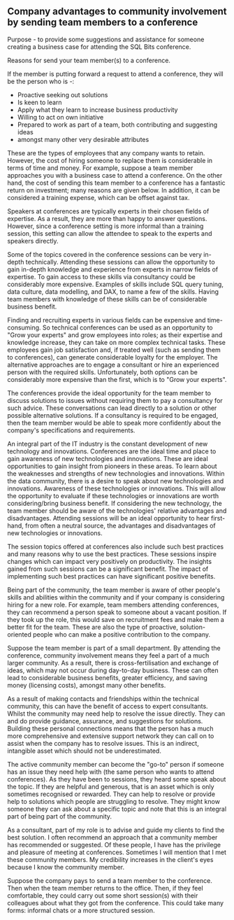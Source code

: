 
## Company advantages to community involvement by sending team members to a conference

Purpose - to provide some suggestions and assistance for someone creating a business case for attending the SQL Bits conference.

Reasons for send your team member(s) to a conference.

If the member is putting forward a request to attend a conference, they will be the person who is -:

 - Proactive seeking out solutions
 -   Is keen to learn
 -   Apply what they learn to increase business productivity
 -   Willing to act on own initiative
 -   Prepared to work as part of a team, both contributing and suggesting ideas
 -   amongst many other very desirable attributes

These are the types of employees that any company wants to retain. However, the cost of hiring someone to replace them is considerable in terms of time and money. For example, suppose a team member approaches you with a business case to attend a conference. On the other hand, the cost of sending this team member to a conference has a fantastic return on investment; many reasons are given below. In addition, it can be considered a training expense, which can be offset against tax.

Speakers at conferences are typically experts in their chosen fields of expertise. As a result, they are more than happy to answer questions. However, since a conference setting is more informal than a training session, this setting can allow the attendee to speak to the experts and speakers directly.

Some of the topics covered in the conference sessions can be very in-depth technically. Attending these sessions can allow the opportunity to gain in-depth knowledge and experience from experts in narrow fields of expertise. To gain access to these skills via consultancy could be considerably more expensive. Examples of skills include SQL query tuning, data culture, data modelling, and DAX, to name a few of the skills. Having team members with knowledge of these skills can be of considerable business benefit.

Finding and recruiting experts in various fields can be expensive and time-consuming. So technical conferences can be used as an opportunity to "Grow your experts" and grow employees into roles; as their expertise and knowledge increase, they can take on more complex technical tasks. These employees gain job satisfaction and, if treated well (such as sending them to conferences), can generate considerable loyalty for the employer. The alternative approaches are to engage a consultant or hire an experienced person with the required skills. Unfortunately, both options can be considerably more expensive than the first, which is to "Grow your experts".

The conferences provide the ideal opportunity for the team member to discuss solutions to issues without requiring them to pay a consultancy for such advice. These conversations can lead directly to a solution or other possible alternative solutions. If a consultancy is required to be engaged, then the team member would be able to speak more confidently about the company's specifications and requirements.

An integral part of the IT industry is the constant development of new technology and innovations. Conferences are the ideal time and place to gain awareness of new technologies and innovations. These are ideal opportunities to gain insight from pioneers in these areas. To learn about the weaknesses and strengths of new technologies and innovations. Within the data community, there is a desire to speak about new technologies and innovations. Awareness of these technologies or innovations. This will allow the opportunity to evaluate if these technologies or innovations are worth considering/bring business benefit. If considering the new technology, the team member should be aware of the technologies' relative advantages and disadvantages. Attending sessions will be an ideal opportunity to hear first-hand, from often a neutral source, the advantages and disadvantages of new technologies or innovations.

The session topics offered at conferences also include such best practices and many reasons why to use the best practices. These sessions inspire changes which can impact very positively on productivity. The insights gained from such sessions can be a significant benefit. The impact of implementing such best practices can have significant positive benefits.

Being part of the community, the team member is aware of other people's skills and abilities within the community and if your company is considering hiring for a new role. For example, team members attending conferences, they can recommend a person speak to someone about a vacant position. If they took up the role, this would save on recruitment fees and make them a better fit for the team. These are also the type of proactive, solution-oriented people who can make a positive contribution to the company.

Suppose the team member is part of a small department. By attending the conference, community involvement means they feel a part of a much larger community. As a result, there is cross-fertilisation and exchange of ideas, which may not occur during day-to-day business. These can often lead to considerable business benefits, greater efficiency, and saving money (licensing costs), amongst many other benefits.

As a result of making contacts and friendships within the technical community, this can have the benefit of access to expert consultants. Whilst the community may need help to resolve the issue directly. They can and do provide guidance, assurance, and suggestions for solutions. Building these personal connections means that the person has a much more comprehensive and extensive support network they can call on to assist when the company has to resolve issues. This is an indirect, intangible asset which should not be underestimated.

The active community member can become the "go-to" person if someone has an issue they need help with (the same person who wants to attend conferences). As they have been to sessions, they heard some speak about the topic. If they are helpful and generous, that is an asset which is only sometimes recognised or rewarded. They can help to resolve or provide help to solutions which people are struggling to resolve. They might know someone they can ask about a specific topic and note that this is an integral part of being part of the community.

As a consultant, part of my role is to advise and guide my clients to find the best solution. I often recommend an approach that a community member has recommended or suggested. Of these people, I have has the privilege and pleasure of meeting at conferences. Sometimes I will mention that I met these community members. My credibility increases in the client's eyes because I know the community member.

Suppose the company pays to send a team member to the conference. Then when the team member returns to the office. Then, if they feel comfortable, they could carry out some short session(s) with their colleagues about what they got from the conference. This could take many forms: informal chats or a more structured session.

